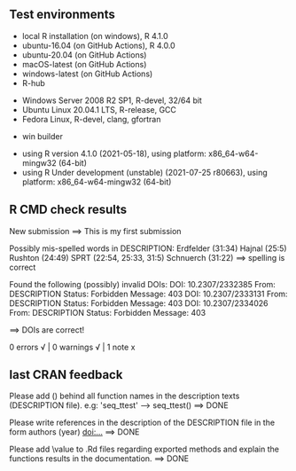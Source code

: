 ## Test environments
* local R installation (on windows), R 4.1.0
* ubuntu-16.04 (on GitHub Actions), R 4.0.0
* ubuntu-20.04 (on GitHub Actions)
* macOS-latest (on GitHub Actions)
* windows-latest (on GitHub Actions)
* R-hub
- Windows Server 2008 R2 SP1, R-devel, 32/64 bit
- Ubuntu Linux 20.04.1 LTS, R-release, GCC
- Fedora Linux, R-devel, clang, gfortran
* win builder
- using R version 4.1.0 (2021-05-18), using platform: x86_64-w64-mingw32 (64-bit)
- using R Under development (unstable) (2021-07-25 r80663), using platform: x86_64-w64-mingw32 (64-bit)


## R CMD check results
New submission
==> This is my first submission

Possibly mis-spelled words in DESCRIPTION:
  Erdfelder (31:34)
  Hajnal (25:5)
  Rushton (24:49)
  SPRT (22:54, 25:33, 31:5)
  Schnuerch (31:22)
==> spelling is correct

Found the following (possibly) invalid DOIs:
  DOI: 10.2307/2332385
    From: DESCRIPTION
    Status: Forbidden
    Message: 403
  DOI: 10.2307/2333131
    From: DESCRIPTION
    Status: Forbidden
    Message: 403
  DOI: 10.2307/2334026
    From: DESCRIPTION
    Status: Forbidden
    Message: 403

==> DOIs are correct!

0 errors √ | 0 warnings √ | 1 note x

## last CRAN feedback
Please add () behind all function names in the description texts (DESCRIPTION file). e.g: 'seq_ttest' --> seq_ttest()
==> DONE

Please write references in the description of the DESCRIPTION file in the form authors (year) <doi:...> 
==> DONE

Please add \value to .Rd files regarding exported methods and explain the functions results in the documentation. 
==> DONE
